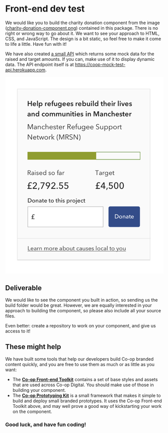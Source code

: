# Front-end dev test

We would like you to build the charity donation component from the image ([charity-donation-component.png](charity-donation-component.png?raw=true)) contained in this package. There is no right or wrong way to go about it. We want to see your approach to HTML, CSS, and JavaScript. The design is a bit static, so feel free to make it come to life a little. Have fun with it!

We have also created [a small API](https://github.com/coopdigital/coop-hiring-test-mock-api) which returns some mock data for the raised and target amounts. If you can, make use of it to display dynamic data. The API endpoint itself is at <https://coop-mock-test-api.herokuapp.com>.

<img src="charity-donation-component.png" alt="Charity donation component" width="611">

## Deliverable

We would like to see the component you built in action, so sending us the build folder would be great. However, we are equally interested in your approach to building the component, so please also include all your source files.

Even better: create a repository to work on your component, and give us access to it!

## These might help

We have built some tools that help our developers build Co-op branded content quickly, and you are free to use them as much or as little as you want:

- The [**Co-op Front-end Toolkit**](https://github.com/coopdigital/coop-frontend-toolkit) contains a set of base styles and assets that are used across Co-op Digital. You should make use of those in building your component.
- The [**Co-op Prototyping Kit**](https://github.com/coopdigital/coop-prototyping-kit) is a small framework that makes it simple to build and deploy small branded prototypes. It uses the Co-op Front-end Toolkit above, and may well prove a good way of kickstarting your work on the component.


### Good luck, and have fun coding!
